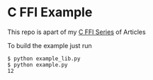# C FFI Example

This repo is apart of my [C FFI Series](https://www.epmor.app/posts/why-build-api-series) of Articles

To build the example just run

```
$ python example_lib.py
$ python example.py
12
```
